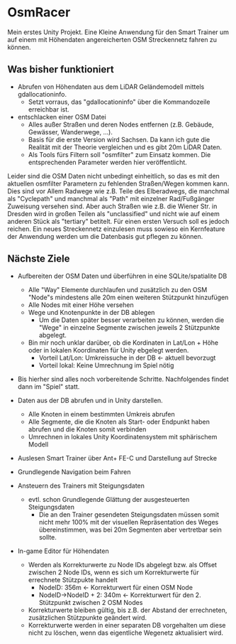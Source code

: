 # OsmRacer
Mein erstes Unity Projekt. Eine Kleine Anwendung für den Smart Trainer um auf einem mit Höhendaten angereicherten OSM Streckennetz fahren zu können.

## Was bisher funktioniert

* Abrufen von Höhendaten aus dem LiDAR Geländemodell mittels gdallocationinfo.
    * Setzt vorraus, das "gdallocationinfo" über die Kommandozeile erreichbar ist.
* entschlacken einer OSM Datei
    * Alles außer Straßen und deren Nodes entfernen (z.B. Gebäude, Gewässer, Wanderwege, ...).
    * Basis für die erste Version wird Sachsen. Da kann ich gute die Realität mit der Theorie vergleichen und es gibt 20m LiDAR Daten.
    * Als Tools fürs Filtern soll "osmfilter" zum Einsatz kommen. Die entsprechenden Parameter werden hier veröffentlicht.
    
Leider sind die OSM Daten nicht unbedingt einheitlich, so das es mit den aktuellen osmfilter Parametern zu fehlenden Straßen/Wegen kommen kann. Dies sind vor Allem Radwege wie z.B. Teile des Elberadwegs, die manchmal als "Cyclepath" und manchmal als "Path" mit einzelner Rad/Fußgänger Zuweisung versehen sind. Aber auch Straßen wie z.B. die Wiener Str. in Dresden wird in großen Teilen als "unclassified" und nicht wie auf einem anderen Stück als "tertiary" betitelt.
Für einen ersten Versuch soll es jedoch reichen. Ein neues Streckennetz einzulesen muss sowieso ein Kernfeature der Anwendung werden um die Datenbasis gut pflegen zu können.

## Nächste Ziele

* Aufbereiten der OSM Daten und überführen in eine SQLite/spatialite DB
    * Alle "Way" Elemente durchlaufen und zusätzlich zu den OSM "Node"s mindestens alle 20m einen weiteren Stützpunkt hinzufügen
    * Alle Nodes mit einer Höhe versehen
    * Wege und Knotenpunkte in der DB ablegen
        * Um die Daten später besser verarbeiten zu können, werden die "Wege" in einzelne Segmente zwischen jeweils 2 Stützpunkte abgelegt.
    * Bin mir noch unklar darüber, ob die Kordinaten in Lat/Lon + Höhe oder in lokalen Koordinaten für Unity ebgelegt werden.
        * Vorteil Lat/Lon: Umkreissuche in der DB <- aktuell bevorzugt
        * Vorteil lokal: Keine Umrechnung im Spiel nötig

* Bis hierher sind alles noch vorbereitende Schritte. Nachfolgendes findet dann im "Spiel" statt.

* Daten aus der DB abrufen und in Unity darstellen.
    * Alle Knoten in einem bestimmten Umkreis abrufen
    * Alle Segmente, die die Knoten als Start- oder Endpunkt haben abrufen und die Knoten somit verbinden
    * Umrechnen in lokales Unity Koordinatensystem mit sphärischem Modell

* Auslesen Smart Trainer über Ant+ FE-C und Darstellung auf Strecke
* Grundlegende Navigation beim Fahren
* Ansteuern des Trainers mit Steigungsdaten
    * evtl. schon Grundlegende Glättung der ausgesteuerten Steigungsdaten
        * Die an den Trainer gesendeten Steigungsdaten müssen somit nicht mehr 100% mit der visuellen Repräsentation des Weges übereinstimmen, was bei 20m Segmenten aber vertretbar sein sollte.

* In-game Editor für Höhendaten
    * Werden als Korrekturwerte zu Node IDs abgelegt bzw. als Offset zwischen 2 Node IDs, wenn es sich um Korrekturwerte für errechnete Stützpukte handelt
        * NodeID: 356m <- Korrekturwert für einen OSM Node
        * NodeID->NodeID + 2: 340m <- Korrekturwert für den 2. Stützpunkt zwischen 2 OSM Nodes
     * Korrekturwerte bleiben gültig, bis z.B. der Abstand der errechneten, zusätzlichen Stützpunkte geändert wird.
     * Korrekturwerte werden in einer separaten DB vorgehalten um diese nicht zu löschen, wenn das eigentliche Wegenetz aktualisiert wird.
